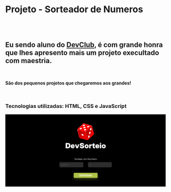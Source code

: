 <h1>Projeto - Sorteador de Numeros</h1>
<br>
<br>
<h2>Eu sendo aluno do <a href="httpps//rodolfomori.com.br/devclub">DevClub</a>, é com grande honra que lhes apresento mais um  <b>projeto</b> execultado com maestria.</h2>
<br>
<p><b>São dos pequenos projetos que chegaremos aos grandes!</b></p>
<br>
<h3>Tecnologias utilizadas: <b>HTML</b>, <b>CSS</b> e <b>JavaScript</b></h3>
<img src="https://raw.githubusercontent.com/Luansilva62/Projeto---Sorteador/bde6186396e270c952dff003f8402ada64b7e8ac/Dev-Sorteador.png">
